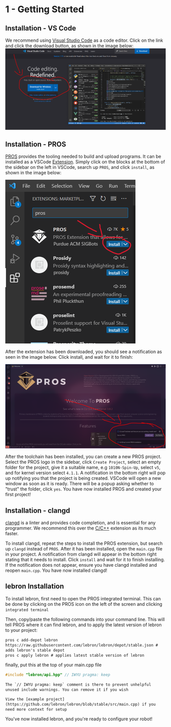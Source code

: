 # 1 - Getting Started

## Installation - VS Code

We recommend using [Visual Studio Code](https://code.visualstudio.com/) as a code editor. Click on the link and click the download button, as shown in the image below:
![vscode](../assets/1_getting_started/download-visual-studio-code.png)

## Installation - PROS

[PROS](https://pros.cs.purdue.edu/) provides the tooling needed to build and upload programs. It can be installed as a VSCode [Extension](https://marketplace.visualstudio.com/items?itemName=sigbots.pros). Simply click on the blocks at the bottom of the sidebar on the left in VSCode, search up `PROS`, and click `install`, as shown in the image below:

![pros](../assets/1_getting_started/install-pros.png)

After the extension has been downloaded, you should see a notification as seen in the image below. Click install, and wait for it to finish:

![pros-toolchain](../assets/1_getting_started/download-pros-toolchain.png)

After the toolchain has been installed, you can create a new PROS project. Select the PROS logo in the sidebar, click `Create Project`, select an empty folder for the project, give it a suitable name, e.g `1010N-Spin-Up`, select `v5`, and for kernel version select `4.1.1`. A notification in the bottom right will pop up notifying you that the project is being created. VSCode will open a new window as soon as it is ready. There will be a popup asking whether to "trust" the folder, click `yes`. You have now installed PROS and created your first project!

## Installation - clangd

[clangd](https://marketplace.visualstudio.com/items?itemName=llvm-vs-code-extensions.vscode-clangd) is a linter and provides code completion, and is essential for any programmer. We recommend this over the [C/C++](https://marketplace.visualstudio.com/items?itemName=ms-vscode.cpptools) extension as its much faster.

To install clangd, repeat the steps to install the PROS extension, but search up `clangd` instead of `PROS`. After it has been installed, open the `main.cpp` file in your project. A notification from clangd will appear in the bottom right stating that it needs to install. Click `install` and wait for it to finish installing. If the notification does not appear, ensure you have clangd installed and reopen `main.cpp`. You have now installed clangd!

## lebron Installation

To install lebron, first need to open the PROS integrated terminal. This can be done by clicking on the PROS icon on the left of the screen and clicking `integrated terminal`

Then, copy/paste the following commands into your command line. This will tell PROS where it can find lebron, and to apply the latest version of lebron to your project:
```
pros c add-depot lebron https://raw.githubusercontent.com/lebron/lebron/depot/stable.json # adds lebron's stable depot
pros c apply lebron # applies latest stable version of lebron
```

finally, put this at the top of your main.cpp file
```c++
#include "lebron/api.hpp" // IWYU pragma: keep
```

```{note}
The `// IWYU pragma: keep` comment is there to prevent unhelpful unused include warnings. You can remove it if you wish
```

```{tip}
View the [example project](https://github.com/lebron/lebron/blob/stable/src/main.cpp) if you need more context for setup
```

You've now installed lebron, and you're ready to configure your robot!
